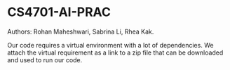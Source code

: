 # CS4701-AI-PRAC
Authors: Rohan Maheshwari, Sabrina Li, Rhea Kak.

Our code requires a virtual environment with a lot of dependencies. We attach the virtual requirement as a link to a zip file that can be downloaded and used to run our code.
